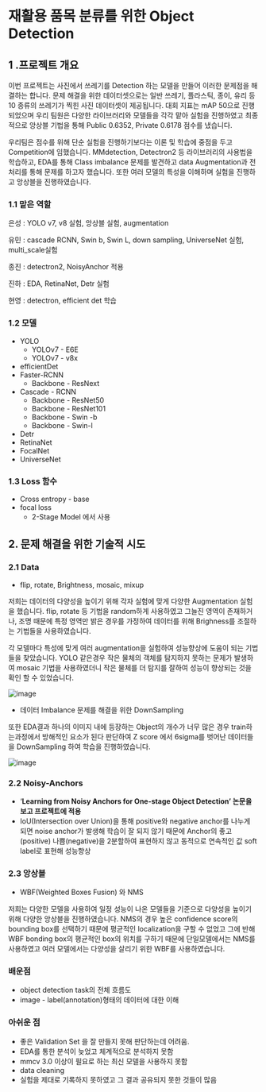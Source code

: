 # **재활용 품목 분류를 위한 Object Detection**


## 1 .프로젝트 개요


이번 프로젝트는 사진에서 쓰레기를 Detection 하는 모델을 만들어 이러한 문제점을 해결하는 합니다. 문제 해결을 위한 데이터셋으로는 일반 쓰레기, 플라스틱, 종이, 유리 등 10 종류의 쓰레기가 찍힌 사진 데이터셋이 제공됩니다. 대회 지표는 mAP 50으로 진행되었으며 우리 팀원은 다양한 라이브러리와 모델들을 각각 맡아 실험을 진행하였고 최종적으로 앙상블 기법을 통해 Public 0.6352, Private 0.6178 점수를 냈습니다. 

우리팀은 점수를 위해 단순 실험을 진행하기보다는 이론 및 학습에 중점을 두고 Competition에 임했습니다. MMdetection, Detectron2 등 라이브러리의 사용법을 학습하고, EDA를 통해 Class imbalance 문제를 발견하고 data Augmentation과 전처리를 통해 문제를 하고자 했습니다. 또한 여러 모델의 특성을 이해하며 실험을 진행하고 앙상블을 진행하였습니다. 

### 1.1 맡은 역할


은성 : YOLO v7, v8 실험, 앙상블 실험, augmentation

유민 :  cascade RCNN, Swin b, Swin L, down sampling, UniverseNet 실험, multi_scale실험

종진 : detectron2, NoisyAnchor 적용

진하 : EDA, RetinaNet, Detr 실험

현영 : detectron, efficient det 학습

### 1.2 모델


- YOLO
    - YOLOv7 - E6E
    - YOLOv7 - v8x
- efficientDet
- Faster-RCNN
    - Backbone - ResNext
- Cascade - RCNN
    - Backbone - ResNet50
    - Backbone - ResNet101
    - Backbone - Swin -b
    - Backbone - Swin-l
- Detr
- RetinaNet
- FocalNet
- UniverseNet

### 1.3 Loss 함수


- Cross entropy - base
- focal loss
    - 2-Stage Model 에서 사용

## 2. 문제 해결을 위한 기술적 시도


### 2.1 Data


- flip, rotate, Brightness, mosaic, mixup

저희는 데이터의 다양성을 높이기 위해 각자 실험에 맞게 다양한 Augmentation 실험을 했습니다.   flip, rotate 등 기법을 random하게 사용하였고 그늘진 영역이 존재하거나, 조명 때문에 특정 영역만 밝은 경우를 가정하여 데이터를 위해 Brighness를 조절하는 기법들을 사용하였습니다. 

각 모델마다 특성에 맞게 여러 augmentation을 실험하여 성능향상에 도움이 되는 기법들을 찾았습니다. YOLO 같은경우 작은 물체의 객체를 탐지하지 못하는 문제가 발생하여 mosaic 기법을 사용하였더니 작은 물체를 더 탐지를 잘하여 성능이 향상되는 것을 확인 할 수 있었습니다.

![image](https://github.com/boostcampaitech6/level2-objectdetection-cv-10/assets/98599867/e495ab61-52c9-417c-a874-35a4bf01c233)


                                      

- 데이터 Imbalance 문제를 해결을 위한 DownSampling

또한 EDA결과 하나의 이미지 내에 등장하는 Object의 개수가 너무 많은 경우 train하는과정에서 방해적인 요소가 된다 판단하여 Z score 에서 6sigma를 벗어난 데이터들을 DownSampling 하여 학습을 진행하였습니다.

![image](https://github.com/boostcampaitech6/level2-objectdetection-cv-10/assets/98599867/079cb074-cf72-4d5c-9048-4b8c965619ba)


### 2.2 Noisy-Anchors


- ‘**Learning from Noisy Anchors for One-stage Object Detection’ 논문을 보고 프로젝트에 적용**
- IoU(Intersection over Union)을 통해 positive와 negative anchor를 나누게 되면 noise anchor가 발생해 학습이 잘 되지 않기 때문에 Anchor의 좋고(positive) 나쁨(negative)을 2분할하여 표현하지 않고 동적으로 연속적인 값 soft label로 표현해 성능향상

### 2.3 앙상블


- WBF(Weighted Boxes Fusion) 와 NMS

저희는 다양한 모델을 사용하여 일정 성능이 나온 모델들을 기준으로 다양성을 높이기 위해 다양한 앙상블을 진행하였습니다. NMS의 경우 높은 confidence score의 bounding box를 선택하기 때문에 평균적인 localization을 구할 수 없었고 그에 반해 WBF bonding box의 평균적인 box의 위치를 구하기 때문에 단일모델에서는 NMS를 사용하였고 여러 모델에서는 다양성을 살리기 위한 WBF를 사용하였습니다. 

### 배운점


- object detection task의 전체 흐름도
- image - label(annotation)형태의 데이터에 대한 이해

### 아쉬운 점


- 좋은 Validation Set 을 잘 만들지 못해 판단하는데 어려움.
- EDA를 통한 분석이 늦었고 체계적으로 분석하지 못함
- mmcv 3.0 이상이 필요로 하는 최신 모델을 사용하지 못함
- data cleaning
- 실험을 제대로 기록하지 못하였고 그 결과 공유되지 못한 것들이 많음
